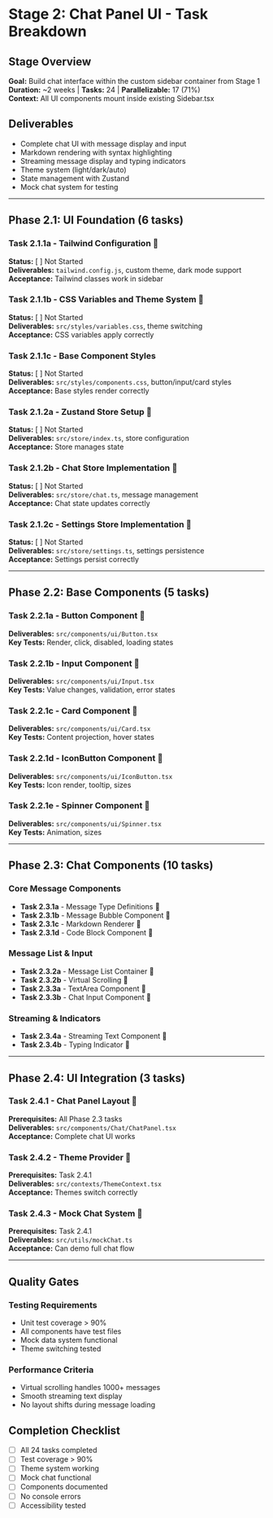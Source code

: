 # Stage 2: Chat Panel UI - Task Breakdown

## Stage Overview
**Goal:** Build chat interface within the custom sidebar container from Stage 1  
**Duration:** ~2 weeks | **Tasks:** 24 | **Parallelizable:** 17 (71%)  
**Context:** All UI components mount inside existing Sidebar.tsx

## Deliverables
- Complete chat UI with message display and input
- Markdown rendering with syntax highlighting
- Streaming message display and typing indicators
- Theme system (light/dark/auto)
- State management with Zustand
- Mock chat system for testing

---

## Phase 2.1: UI Foundation (6 tasks)

### Task 2.1.1a - Tailwind Configuration 🧪
**Status:** [ ] Not Started  
**Deliverables:** `tailwind.config.js`, custom theme, dark mode support  
**Acceptance:** Tailwind classes work in sidebar

### Task 2.1.1b - CSS Variables and Theme System 🧪
**Status:** [ ] Not Started  
**Deliverables:** `src/styles/variables.css`, theme switching  
**Acceptance:** CSS variables apply correctly

### Task 2.1.1c - Base Component Styles
**Status:** [ ] Not Started  
**Deliverables:** `src/styles/components.css`, button/input/card styles  
**Acceptance:** Base styles render correctly

### Task 2.1.2a - Zustand Store Setup 🧪
**Status:** [ ] Not Started  
**Deliverables:** `src/store/index.ts`, store configuration  
**Acceptance:** Store manages state

### Task 2.1.2b - Chat Store Implementation 🧪
**Status:** [ ] Not Started  
**Deliverables:** `src/store/chat.ts`, message management  
**Acceptance:** Chat state updates correctly

### Task 2.1.2c - Settings Store Implementation 🧪
**Status:** [ ] Not Started  
**Deliverables:** `src/store/settings.ts`, settings persistence  
**Acceptance:** Settings persist correctly

---

## Phase 2.2: Base Components (5 tasks)

### Task 2.2.1a - Button Component 🧪
**Deliverables:** `src/components/ui/Button.tsx`  
**Key Tests:** Render, click, disabled, loading states

### Task 2.2.1b - Input Component 🧪
**Deliverables:** `src/components/ui/Input.tsx`  
**Key Tests:** Value changes, validation, error states

### Task 2.2.1c - Card Component 🧪
**Deliverables:** `src/components/ui/Card.tsx`  
**Key Tests:** Content projection, hover states

### Task 2.2.1d - IconButton Component 🧪
**Deliverables:** `src/components/ui/IconButton.tsx`  
**Key Tests:** Icon render, tooltip, sizes

### Task 2.2.1e - Spinner Component 🧪
**Deliverables:** `src/components/ui/Spinner.tsx`  
**Key Tests:** Animation, sizes

---

## Phase 2.3: Chat Components (10 tasks)

### Core Message Components
- **Task 2.3.1a** - Message Type Definitions 🧪
- **Task 2.3.1b** - Message Bubble Component 🧪
- **Task 2.3.1c** - Markdown Renderer 🧪
- **Task 2.3.1d** - Code Block Component 🧪

### Message List & Input
- **Task 2.3.2a** - Message List Container 🧪
- **Task 2.3.2b** - Virtual Scrolling 🧪
- **Task 2.3.3a** - TextArea Component 🧪
- **Task 2.3.3b** - Chat Input Component 🧪

### Streaming & Indicators
- **Task 2.3.4a** - Streaming Text Component 🧪
- **Task 2.3.4b** - Typing Indicator 🧪

---

## Phase 2.4: UI Integration (3 tasks)

### Task 2.4.1 - Chat Panel Layout 🧪
**Prerequisites:** All Phase 2.3 tasks  
**Deliverables:** `src/components/Chat/ChatPanel.tsx`  
**Acceptance:** Complete chat UI works

### Task 2.4.2 - Theme Provider 🧪
**Prerequisites:** Task 2.4.1  
**Deliverables:** `src/contexts/ThemeContext.tsx`  
**Acceptance:** Themes switch correctly

### Task 2.4.3 - Mock Chat System 🧪
**Prerequisites:** Task 2.4.1  
**Deliverables:** `src/utils/mockChat.ts`  
**Acceptance:** Can demo full chat flow

---

## Quality Gates

### Testing Requirements
- Unit test coverage > 90%
- All components have test files
- Mock data system functional
- Theme switching tested

### Performance Criteria
- Virtual scrolling handles 1000+ messages
- Smooth streaming text display
- No layout shifts during message loading

## Completion Checklist
- [ ] All 24 tasks completed
- [ ] Test coverage > 90%
- [ ] Theme system working
- [ ] Mock chat functional
- [ ] Components documented
- [ ] No console errors
- [ ] Accessibility tested